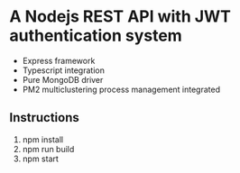 # A Nodejs REST API with JWT authentication system

- Express framework
- Typescript integration
- Pure MongoDB driver
- PM2 multiclustering process management integrated

## Instructions

1. npm install
2. npm run build
3. npm start
